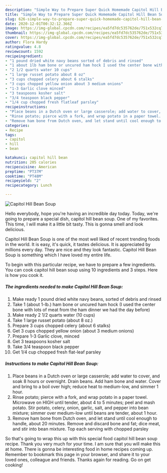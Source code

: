 ```yaml
---
description: "Simple Way to Prepare Super Quick Homemade Capitol Hill Bean Soup"
title: "Simple Way to Prepare Super Quick Homemade Capitol Hill Bean Soup"
slug: 626-simple-way-to-prepare-super-quick-homemade-capitol-hill-bean-soup
date: 2020-12-01T00:32:12.366Z
image: https://img-global.cpcdn.com/recipes/ea5fd7dc535762de/751x532cq70/capitol-hill-bean-soup-recipe-main-photo.jpg
thumbnail: https://img-global.cpcdn.com/recipes/ea5fd7dc535762de/751x532cq70/capitol-hill-bean-soup-recipe-main-photo.jpg
cover: https://img-global.cpcdn.com/recipes/ea5fd7dc535762de/751x532cq70/capitol-hill-bean-soup-recipe-main-photo.jpg
author: Flora Hardy
ratingvalue: 4.8
reviewcount: 1592
recipeingredient:
- "1 pound dried white navy beans sorted of debris and rinsed"
- "1 about 1lb ham bone or uncured ham hock I used the center bone with lots of meat from the ham dinner we had the day before"
- "2 1/2 quarts water 10 cups"
- "1 large russet potato about 8 oz"
- "3 cups chopped celery about 6 stalks"
- "3 cups chopped yellow onion about 3 medium onions"
- "1-3 Garlic clove minced"
- "3 teaspoons kosher salt"
- "3/4 teaspoon black pepper"
- "1/4 cup chopped fresh flatleaf parsley"
recipeinstructions:
- "Place beans in a Dutch oven or large casserole; add water to cover, and soak 8 hours or overnight. Drain beans. Add ham bone and water. Cover and bring to a boil over high; reduce heat to medium-low, and simmer 1 hour."
- "Rinse potato; pierce with a fork, and wrap potato in a paper towel. Microwave on HIGH until tender, about 4 to 5 minutes; peel and mash potato. Stir potato, celery, onion, garlic, salt, and pepper into bean mixture; simmer over medium-low until beans are tender, about 1 hour."
- "Remove ham bone from Dutch oven, and let stand until cool enough to handle, about 20 minutes. Remove and discard bone and fat; dice meat, and stir into bean mixture. Top each serving with chopped parsley"
categories:
- Recipe
tags:
- capitol
- hill
- bean

katakunci: capitol hill bean 
nutrition: 205 calories
recipecuisine: American
preptime: "PT37M"
cooktime: "PT48M"
recipeyield: "2"
recipecategory: Lunch

---
```



![Capitol Hill Bean Soup](https://img-global.cpcdn.com/recipes/ea5fd7dc535762de/751x532cq70/capitol-hill-bean-soup-recipe-main-photo.jpg)

Hello everybody, hope you're having an incredible day today. Today, we're going to prepare a special dish, capitol hill bean soup. One of my favorites. This time, I will make it a little bit tasty. This is gonna smell and look delicious.

Capitol Hill Bean Soup is one of the most well liked of recent trending foods in the world. It is easy, it's quick, it tastes delicious. It is appreciated by millions every day. They are nice and they look fantastic. Capitol Hill Bean Soup is something which I have loved my entire life.




To begin with this particular recipe, we have to prepare a few ingredients. You can cook capitol hill bean soup using 10 ingredients and 3 steps. Here is how you cook it.

<!--inarticleads1-->

##### The ingredients needed to make Capitol Hill Bean Soup:

1. Make ready 1 pound dried white navy beans, sorted of debris and rinsed
1. Take 1 (about 1-lb.) ham bone or uncured ham hock (I used the center bone with lots of meat from the ham dinner we had the day before)
1. Make ready 2 1/2 quarts water (10 cups)
1. Take 1 large russet potato (about 8 oz.)
1. Prepare 3 cups chopped celery (about 6 stalks)
1. Get 3 cups chopped yellow onion (about 3 medium onions)
1. Prepare 1-3 Garlic clove, minced
1. Get 3 teaspoons kosher salt
1. Take 3/4 teaspoon black pepper
1. Get 1/4 cup chopped fresh flat-leaf parsley




<!--inarticleads2-->

##### Instructions to make Capitol Hill Bean Soup:

1. Place beans in a Dutch oven or large casserole; add water to cover, and soak 8 hours or overnight. Drain beans. Add ham bone and water. Cover and bring to a boil over high; reduce heat to medium-low, and simmer 1 hour.
1. Rinse potato; pierce with a fork, and wrap potato in a paper towel. Microwave on HIGH until tender, about 4 to 5 minutes; peel and mash potato. Stir potato, celery, onion, garlic, salt, and pepper into bean mixture; simmer over medium-low until beans are tender, about 1 hour.
1. Remove ham bone from Dutch oven, and let stand until cool enough to handle, about 20 minutes. Remove and discard bone and fat; dice meat, and stir into bean mixture. Top each serving with chopped parsley




So that's going to wrap this up with this special food capitol hill bean soup recipe. Thank you very much for your time. I am sure that you will make this at home. There is gonna be interesting food in home recipes coming up. Remember to bookmark this page in your browser, and share it to your loved ones, colleague and friends. Thanks again for reading. Go on get cooking!
